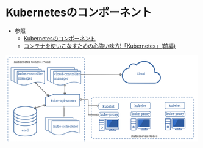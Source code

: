 # Kubernetesのコンポーネント

- 参照
    - [Kubernetesのコンポーネント](https://kubernetes.io/ja/docs/concepts/overview/components/)
    - [コンテナを使いこなすための心強い味方!「Kubernetes」(前編)](https://thinkit.co.jp/article/17453)

![cluster-image](../images/cluster-image.png)

## 

###